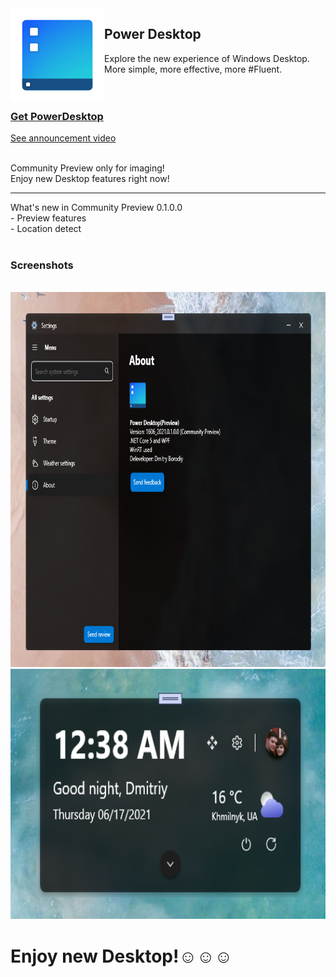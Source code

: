 <img src="PowerDesktop.png" align="left" />
<h2>Power Desktop</h2>
<p>
    Explore the new experience of Windows Desktop.<br />
    More simple, more effective, more #Fluent.<br />
    <br /><br />
</p>
<h3><a href="https://1drv.ms/u/s!AtFuCISL0E8dnLR-C42aZijHP0nITg">Get PowerDesktop</a></h3>
<a href="https://twitter.com/DmitriyJulia/status/1405904623114899459?s=20">See announcement video</a>
<br />
<br />
<p>
    Community Preview only for imaging!<br />
    Enjoy new Desktop features right now!<br />
</p>
<hr />
    What's new in Community Preview 0.1.0.0<br />
    - Preview features<br />
    - Location detect<br />
<br />
    <h3>Screenshots</h3>
<br />
<img src="screenshots/0.png" height="600" width="800" />
<br />
<img src="screenshots/1.png" height="400" width="650" />
<br />
<h1>Enjoy new Desktop!☺️☺️☺️</h1>
